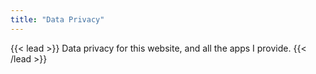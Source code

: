 ```yaml
---
title: "Data Privacy"
---
```


{{< lead >}}
Data privacy for this website, and all the apps I provide.
{{< /lead >}}
